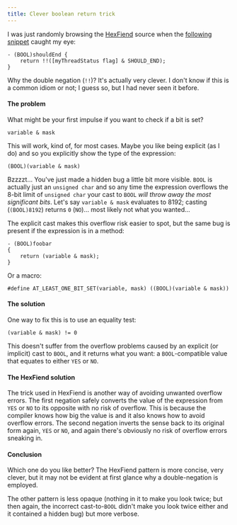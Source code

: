 ```yaml
---
title: Clever boolean return trick
---
```


I was just randomly browsing the [HexFiend](http://ridiculousfish.com/hexfiend/) source when the [following snippet](http://ridiculousfish.com/svn/HexFiend/trunk/sources/threading/FishThread.m) caught my eye:

    - (BOOL)shouldEnd {
        return !!([myThreadStatus flag] & SHOULD_END);
    }

Why the double negation (`!!`)? It's actually very clever. I don't know if this is a common idiom or not; I guess so, but I had never seen it before.

#### The problem

What might be your first impulse if you want to check if a bit is set?

    variable & mask

This will work, kind of, for most cases. Maybe you like being explicit (as I do) and so you explicitly show the type of the expression:

    (BOOL)(variable & mask)

Bzzzzt... You've just made a hidden bug a little bit more visible. `BOOL` is actually just an `unsigned char` and so any time the expression overflows the 8-bit limit of `unsigned char` your cast to `BOOL` *will throw away the most significant bits*. Let's say `variable & mask` evaluates to 8192; casting (`(BOOL)8192`) returns `0` (`NO`)... most likely not what you wanted...

The explicit cast makes this overflow risk easier to spot, but the same bug is present if the expression is in a method:

    - (BOOL)foobar
    {
        return (variable & mask);
    }

Or a macro:

    #define AT_LEAST_ONE_BIT_SET(variable, mask) ((BOOL)(variable & mask))

#### The solution

One way to fix this is to use an equality test:

    (variable & mask) != 0

This doesn't suffer from the overflow problems caused by an explicit (or implicit) cast to `BOOL`, and it returns what you want: a `BOOL`-compatible value that equates to either `YES` or `NO`.

#### The HexFiend solution

The trick used in HexFiend is another way of avoiding unwanted overflow errors. The first negation safely converts the value of the expression from `YES` or `NO` to its opposite with no risk of overflow. This is because the compiler knows how big the value is and it also knows how to avoid overflow errors. The second negation inverts the sense back to its original form again, `YES` or `NO`, and again there's obviously no risk of overflow errors sneaking in.

#### Conclusion

Which one do you like better? The HexFiend pattern is more concise, very clever, but it may not be evident at first glance why a double-negation is employed.

The other pattern is less opaque (nothing in it to make you look twice; but then again, the incorrect cast-to-`BOOL` didn't make you look twice either and it contained a hidden bug) but more verbose.
